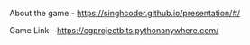 About the game -
https://singhcoder.github.io/presentation/#/

Game Link - 
https://cgprojectbits.pythonanywhere.com/
